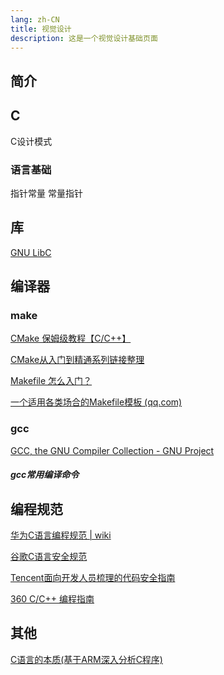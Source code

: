```yaml
---
lang: zh-CN
title: 视觉设计
description: 这是一个视觉设计基础页面
---
```


## 简介


## C
C设计模式
### 语言基础

指针常量  常量指针
## 库
[GNU LibC](https://www.gnu.org/software/libc/)

## 编译器
### make
[CMake 保姆级教程【C/C++】](https://www.bilibili.com/video/BV14s4y1g7Zj/)

[CMake从入门到精通系列链接整理 ](https://zhuanlan.zhihu.com/p/393316878) 

[Makefile 怎么入门？](https://www.zhihu.com/question/517645746/answer/2380706848)

[一个适用各类场合的Makefile模板 (qq.com)](https://mp.weixin.qq.com/s/diFUnQMkftkTs6WnSLkA6w)

### gcc
[GCC, the GNU Compiler Collection - GNU Project](https://gcc.gnu.org/)

##### gcc常用编译命令





## 编程规范
[华为C语言编程规范 | wiki](https://ilcc.gitbooks.io/wiki/content/StyleGuide/Huawei-C/index.html)

[谷歌C语言安全规范](https://github.com/zh-google-styleguide/zh-google-styleguide) 

[Tencent面向开发人员梳理的代码安全指南](https://github.com/Tencent/secguide) 

[360 C/C++ 编程指南](https://saferules.github.io/index.html#rules-class-title) 

## 其他
[C语言的本质(基于ARM深入分析C程序)](https://www.bilibili.com/video/BV15V4y1p7Wf/)

